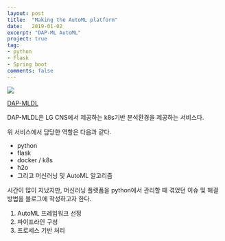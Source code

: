 ```yaml
---
layout: post
title:  "Making the AutoML platform"
date:   2019-01-02
excerpt: "DAP-ML AutoML"
project: true
tag:
- python
- Flask
- Spring boot
comments: false
---
```

![](https://media.licdn.com/dms/image/C560BAQGhBDfhhXZWgw/company-logo_200_200/0?e=2159024400&v=beta&t=4WP4IrFLqATDGYQru65Pu398hYfIniC4sDbR5hpNOIQ)

[DAP-MLDL](https://www.lgcns.co.kr/Solution/DAP-MLDL)

DAP-MLDL은 LG CNS에서 제공하는 k8s기반 분석환경을 제공하는 서비스다.


위 서비스에서 담당한 역할은 다음과 같다.  

- python
- flask
- docker / k8s
- h2o
- 그리고 머신러닝 및 AutoML 알고리즘


시간이 많이 지났지만, 머신러닝 플랫폼을 python에서 관리할 때 겪었던 이슈 및 해결방법을 블로그에 작성하고자 한다.

1. AutoML 프레임워크 선정
2. 파이프라인 구성
3. 프로세스 기반 처리

